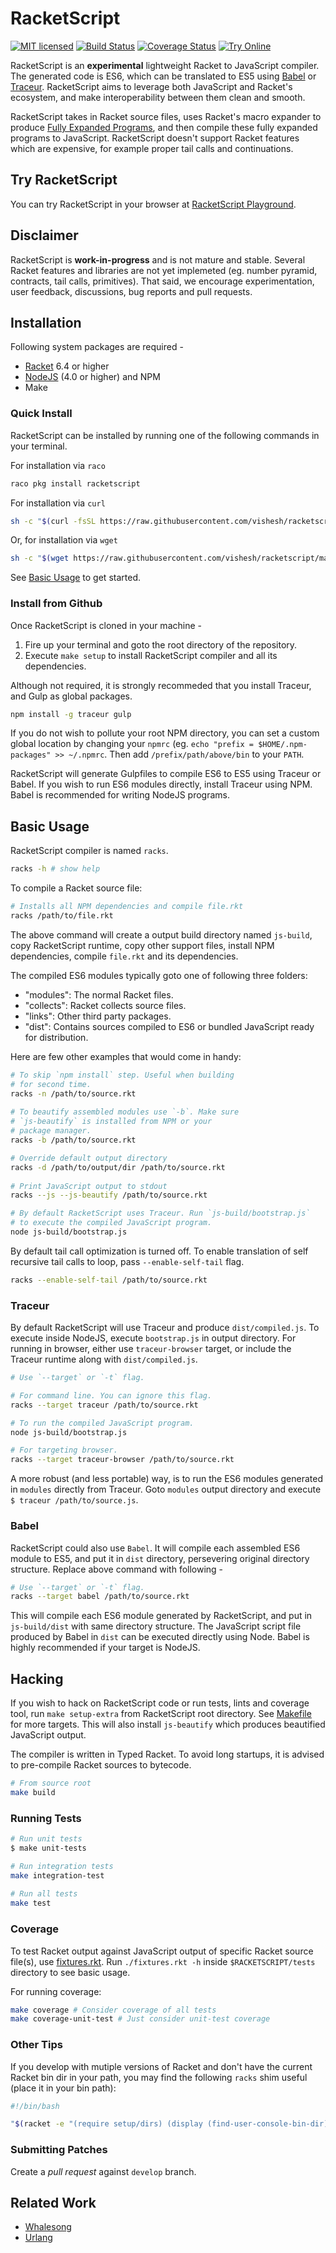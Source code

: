 # RacketScript

[![MIT licensed](https://img.shields.io/badge/license-MIT-blue.svg)](COPYING.md)
[![Build Status](https://travis-ci.org/vishesh/racketscript.svg?branch=master)](https://travis-ci.org/vishesh/racketscript)
[![Coverage Status](https://codecov.io/gh/vishesh/racketscript/coverage.svg?branch=master)](https://codecov.io/gh/vishesh/racketscript?branch=master)
[![Try Online](https://img.shields.io/badge/try_it-online!-ff9900.svg)](http://rapture.twistedplane.com:8080)

RacketScript is an **experimental** lightweight Racket to JavaScript
compiler. The generated code is ES6, which can be translated to ES5
using [Babel](https://babeljs.io/)
or [Traceur](https://github.com/google/traceur-compiler). RacketScript
aims to leverage both JavaScript and Racket's ecosystem, and make
interoperability between them clean and smooth.

RacketScript takes in Racket source files, uses Racket's macro
expander to
produce
[Fully Expanded Programs](https://docs.racket-lang.org/reference/syntax-model.html#%28part._fully-expanded%29),
and then compile these fully expanded programs to
JavaScript. RacketScript doesn't support Racket features which are
expensive, for example proper tail calls and continuations.

## Try RacketScript

You can try RacketScript in your browser
at [RacketScript Playground](http://rapture.twistedplane.com:8080/).

## Disclaimer

RacketScript is **work-in-progress** and is not mature and stable.
Several Racket features and libraries are not yet implemeted
(eg. number pyramid, contracts, tail calls, primitives). That said,
we encourage experimentation, user feedback, discussions, bug reports
and pull requests.

## Installation

Following system packages are required -

- [Racket](http://www.racket-lang.org/) 6.4 or higher
- [NodeJS](https://nodejs.org/) (4.0 or higher) and NPM
- Make

### Quick Install

RacketScript can be installed by running one of the following commands
in your terminal.

For installation via `raco`

```sh
raco pkg install racketscript
```

For installation via `curl`

```sh
sh -c "$(curl -fsSL https://raw.githubusercontent.com/vishesh/racketscript/master/install.sh)"
```

Or, for installation via `wget`

```sh
sh -c "$(wget https://raw.githubusercontent.com/vishesh/racketscript/master/install.sh -O -)"
```

See [Basic Usage](#basic-usage) to get started.

### Install from Github

Once RacketScript is cloned in your machine -

1. Fire up your terminal and goto the root directory of the
   repository.
2. Execute `make setup` to install RacketScript compiler and all its
   dependencies.

Although not required, it is strongly recommeded that you install
Traceur, and Gulp as global packages.

```sh
npm install -g traceur gulp
```

If you do not wish to pollute your root NPM directory, you can set a
custom global location by changing your `npmrc` (eg.  `echo "prefix =
$HOME/.npm-packages" >> ~/.npmrc`. Then add `/prefix/path/above/bin`
to your `PATH`.

RacketScript will generate Gulpfiles to compile ES6 to ES5 using
Traceur or Babel.  If you wish to run ES6 modules directly, install
Traceur using NPM. Babel is recommended for writing NodeJS programs.

## Basic Usage

RacketScript compiler is named `racks`. 

```sh
racks -h # show help
```
	
To compile a Racket source file:

```sh
# Installs all NPM dependencies and compile file.rkt
racks /path/to/file.rkt
```
	
The above command will create a output build directory named
`js-build`, copy RacketScript runtime, copy other support files,
install NPM dependencies, compile `file.rkt` and its dependencies.

The compiled ES6 modules typically goto one of following three
folders:

- "modules": The normal Racket files.
- "collects": Racket collects source files.
- "links": Other third party packages.
- "dist": Contains sources compiled to ES6 or bundled JavaScript ready
  for distribution.

Here are few other examples that would come in handy:

```sh
# To skip `npm install` step. Useful when building
# for second time.
racks -n /path/to/source.rkt
	
# To beautify assembled modules use `-b`. Make sure
# `js-beautify` is installed from NPM or your
# package manager.
racks -b /path/to/source.rkt

# Override default output directory
racks -d /path/to/output/dir /path/to/source.rkt
	
# Print JavaScript output to stdout
racks --js --js-beautify /path/to/source.rkt

# By default RacketScript uses Traceur. Run `js-build/bootstrap.js`
# to execute the compiled JavaScript program.
node js-build/bootstrap.js
```
		
By default tail call optimization is turned off. To enable translation
of self recursive tail calls to loop, pass `--enable-self-tail` flag.

```sh
racks --enable-self-tail /path/to/source.rkt
```

### Traceur

By default RacketScript will use Traceur and produce
`dist/compiled.js`. To execute inside NodeJS, execute `bootstrap.js`
in output directory. For running in browser, either use
`traceur-browser` target, or include the Traceur runtime along with
`dist/compiled.js`.

```sh
# Use `--target` or `-t` flag.

# For command line. You can ignore this flag.
racks --target traceur /path/to/source.rkt

# To run the compiled JavaScript program.
node js-build/bootstrap.js

# For targeting browser.
racks --target traceur-browser /path/to/source.rkt
```

A more robust (and less portable) way, is to run the ES6 modules
generated in `modules` directly from Traceur. Goto `modules` output
directory and execute `$ traceur /path/to/source.js`.

### Babel

RacketScript could also use `Babel`. It will compile each assembled ES6
module to ES5, and put it in `dist` directory, persevering original
directory structure. Replace above command with following -

```sh
# Use `--target` or `-t` flag.
racks --target babel /path/to/source.rkt
```

This will compile each ES6 module generated by RacketScript, and put
in `js-build/dist` with same directory structure. The JavaScript
script file produced by Babel in `dist` can be executed directly using
Node. Babel is highly recommended if your target is NodeJS.

## Hacking

If you wish to hack on RacketScript code or run tests, lints and
coverage tool, run `make setup-extra` from RacketScript root
directory.  See [Makefile](Makefile) for more targets. This will also
install `js-beautify` which produces beautified JavaScript output.

The compiler is written in Typed Racket. To avoid long startups, it is
advised to pre-compile Racket sources to bytecode.

```sh
# From source root
make build
```

### Running Tests

```sh
# Run unit tests
$ make unit-tests

# Run integration tests
make integration-test
	
# Run all tests
make test
```

### Coverage
	
To test Racket output against JavaScript output of specific Racket
source file(s), use [fixtures.rkt](test/fixtures.rkt). Run
`./fixtures.rkt -h` inside `$RACKETSCRIPT/tests` directory to see
basic usage.

For running coverage:

```sh
make coverage # Consider coverage of all tests
make coverage-unit-test # Just consider unit-test coverage
```

### Other Tips

If you develop with mutiple versions of Racket and don't have
the current Racket bin dir in your path, you may find the following
`racks` shim useful (place it in your bin path):

```bash
#!/bin/bash

"$(racket -e "(require setup/dirs) (display (find-user-console-bin-dir))")/racks" "$@"
```

### Submitting Patches

Create a *pull request* against `develop` branch.

## Related Work

- [Whalesong](https://github.com/soegaard/whalesong)
- [Urlang](https://github.com/soegaard/urlang)
